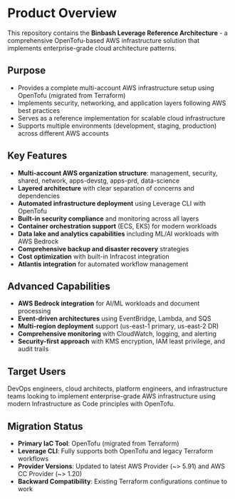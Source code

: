# Product Overview

This repository contains the **Binbash Leverage Reference Architecture** - a comprehensive OpenTofu-based AWS infrastructure solution that implements enterprise-grade cloud architecture patterns.

## Purpose
- Provides a complete multi-account AWS infrastructure setup using OpenTofu (migrated from Terraform)
- Implements security, networking, and application layers following AWS best practices
- Serves as a reference implementation for scalable cloud infrastructure
- Supports multiple environments (development, staging, production) across different AWS accounts

## Key Features
- **Multi-account AWS organization structure**: management, security, shared, network, apps-devstg, apps-prd, data-science
- **Layered architecture** with clear separation of concerns and dependencies
- **Automated infrastructure deployment** using Leverage CLI with OpenTofu
- **Built-in security compliance** and monitoring across all layers
- **Container orchestration support** (ECS, EKS) for modern workloads
- **Data lake and analytics capabilities** including ML/AI workloads with AWS Bedrock
- **Comprehensive backup and disaster recovery** strategies
- **Cost optimization** with built-in Infracost integration
- **Atlantis integration** for automated workflow management

## Advanced Capabilities
- **AWS Bedrock integration** for AI/ML workloads and document processing
- **Event-driven architectures** using EventBridge, Lambda, and SQS
- **Multi-region deployment** support (us-east-1 primary, us-east-2 DR)
- **Comprehensive monitoring** with CloudWatch, logging, and alerting
- **Security-first approach** with KMS encryption, IAM least privilege, and audit trails

## Target Users
DevOps engineers, cloud architects, platform engineers, and infrastructure teams looking to implement enterprise-grade AWS infrastructure using modern Infrastructure as Code principles with OpenTofu.

## Migration Status
- **Primary IaC Tool**: OpenTofu (migrated from Terraform)
- **Leverage CLI**: Fully supports both OpenTofu and legacy Terraform workflows
- **Provider Versions**: Updated to latest AWS Provider (~> 5.91) and AWS CC Provider (~> 1.20)
- **Backward Compatibility**: Existing Terraform configurations continue to work